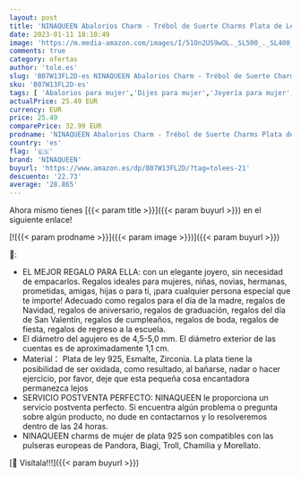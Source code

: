 ```yaml
---
layout: post
title: 'NINAQUEEN Abalorios Charm - Trébol de Suerte Charms Plata de Ley 925 Regalos Mujer Circonita Cúbica San Valentín Regalo de día de la Madre Regalos Joyería Regalo del dia de la Madre  Plata '
date: 2023-01-11 18:10:49
image: 'https://m.media-amazon.com/images/I/51On2US9wOL._SL500_._SL400_.jpg'
comments: true
category: ofertas
author: 'tole.es'
slug: 'B07W13FL2D-es NINAQUEEN Abalorios Charm - Trébol de Suerte Charms Plata...'
sku: 'B07W13FL2D-es'
tags: [ 'Abalorios para mujer','Dijes para mujer','Joyería para mujer','Moda','Moda Mujer','de','ley','ninaqueen','plata','🇪🇸', ]
actualPrice: 25.49 EUR
currency: EUR
price: 25.49
comparePrice: 32.99 EUR
prodname: 'NINAQUEEN Abalorios Charm - Trébol de Suerte Charms Plata de Ley 925 Regalos Mujer Circonita Cúbica San Valentín Regalo de día de la Madre Regalos Joyería Regalo del dia de la Madre  Plata '
country: 'es'
flag: '🇪🇸'
brand: 'NINAQUEEN'
buyurl: 'https://www.amazon.es/dp/B07W13FL2D/?tag=tolees-21'
descuento: '22.73'
average: '28.865'
---
```


Ahora mismo tienes [{{< param title >}}]({{< param buyurl >}}) en el siguiente enlace!

[![{{< param prodname >}}]({{< param image >}})]({{< param buyurl >}})

🔎:

- EL MEJOR REGALO PARA ELLA: con un elegante joyero, sin necesidad de empacarlos. Regalos ideales para mujeres, niñas, novias, hermanas, prometidas, amigas, hijas o para ti, ¡para cualquier persona especial que te importe! Adecuado como regalos para el día de la madre, regalos de Navidad, regalos de aniversario, regalos de graduación, regalos del día de San Valentín, regalos de cumpleaños, regalos de boda, regalos de fiesta, regalos de regreso a la escuela.
- El diámetro del agujero es de 4,5-5,0 mm. El diámetro exterior de las cuentas es de aproximadamente 1,1 cm.
- Material： Plata de ley 925, Esmalte, Zirconia. La plata tiene la posibilidad de ser oxidada, como resultado, al bañarse, nadar o hacer ejercicio, por favor, deje que esta pequeña cosa encantadora permanezca lejos
- SERVICIO POSTVENTA PERFECTO: NINAQUEEN le proporciona un servicio postventa perfecto. Si encuentra algún problema o pregunta sobre algún producto, no dude en contactarnos y lo resolveremos dentro de las 24 horas.
- NINAQUEEN charms de mujer de plata 925 son compatibles con las pulseras europeas de Pandora, Biagi, Troll, Chamilia y Morellato.

[🛒 Visítala!!!]({{< param buyurl >}})
